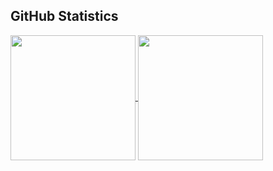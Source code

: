 ## GitHub Statistics

<a href="https://github.com/anuraghazra/github-readme-stats">
  <img height=200 align="center" src="https://github-readme-stats.vercel.app/api?username=jrchyang&count_private=true&theme=onedark" />
</a>
<a href="https://github.com/anuraghazra/convoychat">
  <img height=200 align="center" src="https://github-readme-stats.vercel.app/api/top-langs?username=jrchyang&hide=javascript,html,css&layout=compact&langs_count=8" />
</a>

<!--

![](https://raw.githubusercontent.com/jrchyang/github-stats/master/generated/overview.svg#gh-dark-mode-only)
![](https://raw.githubusercontent.com/jrchyang/github-stats/master/generated/overview.svg#gh-light-mode-only)
![](https://raw.githubusercontent.com/jrchyang/github-stats/master/generated/languages.svg#gh-dark-mode-only)
![](https://raw.githubusercontent.com/jrchyang/github-stats/master/generated/languages.svg#gh-light-mode-only)

Generated by https://github.com/jstrieb/github-stats

-->
